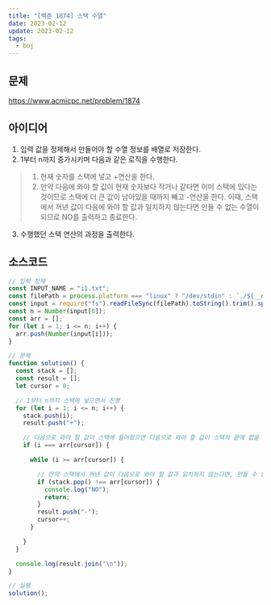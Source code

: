 ```yaml
---
title: "[백준 1874] 스택 수열"
date: 2023-02-12
update: 2023-02-12
tags:
  - boj
---
```


## 문제
https://www.acmicpc.net/problem/1874

## 아이디어
1. 입력 값을 정제해서 만들어야 할 수열 정보를 배열로 저장한다.
2. 1부터 n까지 증가시키며 다음과 같은 로직을 수행한다.
> 1. 현재 숫자를 스택에 넣고 +연산을 한다.
> 2. 만약 다음에 와야 할 값이 현재 숫자보다 작거나 같다면 이미 스택에 있다는 것이므로 스택에 더 큰 값이 남아있을 때까지 빼고 -연산을 한다. 이때, 스택에서 꺼낸 값이 다음에 와야 할 값과 일치하지 않는다면 만들 수 없는 수열이 되므로 NO를 출력하고 종료한다.
3. 수행했던 스택 연산의 과정을 출력한다.

## 소스코드
```js
// 입력 정제
const INPUT_NAME = "i1.txt";
const filePath = process.platform === "linux" ? "/dev/stdin" : `./${__dirname.split('\\').pop()}/${INPUT_NAME}`;
const input = require("fs").readFileSync(filePath).toString().trim().split("\n").map(item => item.trim());
const n = Number(input[0]);
const arr = [];
for (let i = 1; i <= n; i++) {
  arr.push(Number(input[i]));
}

// 문제
function solution() {
  const stack = [];
  const result = [];
  let cursor = 0;

  // 1부터 n까지 스택에 넣으면서 진행
  for (let i = 1; i <= n; i++) {
    stack.push(i);
    result.push("+");

    // 다음으로 와야 할 값이 스택에 들어왔으면 다음으로 와야 할 값이 스택의 끝에 없을 때까지 꺼냄
    if (i === arr[cursor]) {

      while (i >= arr[cursor]) {

        // 만약 스택에서 꺼낸 값이 다음으로 와야 할 값과 일치하지 않는다면, 만들 수 없는 수열이므로 NO를 출력하고 종료
        if (stack.pop() !== arr[cursor]) {
          console.log("NO");
          return;
        }
        result.push("-");
        cursor++;
      }

    }
  }

  console.log(result.join("\n"));
}

// 실행
solution();
```